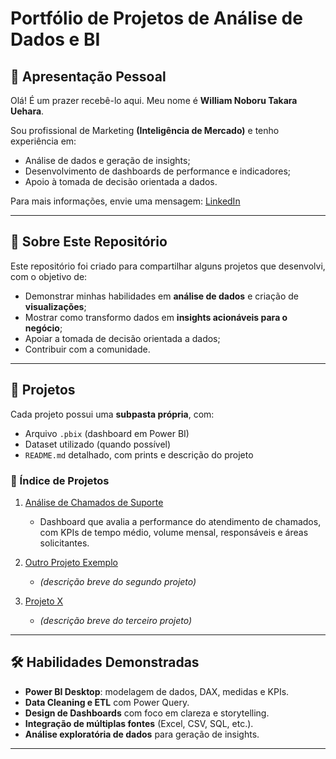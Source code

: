 # Portfólio de Projetos de Análise de Dados e BI
## 👋 Apresentação Pessoal

Olá! É um prazer recebê-lo aqui. Meu nome é **William Noboru Takara Uehara**.

Sou profissional de Marketing **(Inteligência de Mercado)** e tenho experiência em:  
- Análise de dados e geração de insights;  
- Desenvolvimento de dashboards de performance e indicadores;  
- Apoio à tomada de decisão orientada a dados.

Para mais informações, envie uma mensagem: [LinkedIn](https://www.linkedin.com/in/william-noboru-takara-uehara-19840892/)  

---
## 📝 Sobre Este Repositório

Este repositório foi criado para compartilhar alguns projetos que desenvolvi, com o objetivo de:
- Demonstrar minhas habilidades em **análise de dados** e criação de **visualizações**;  
- Mostrar como transformo dados em **insights acionáveis para o negócio**;  
- Apoiar a tomada de decisão orientada a dados;
- Contribuir com a comunidade.

---

## 🚀 Projetos  

Cada projeto possui uma **subpasta própria**, com:  
- Arquivo `.pbix` (dashboard em Power BI)  
- Dataset utilizado (quando possível)  
- `README.md` detalhado, com prints e descrição do projeto  

### 📌 Índice de Projetos  

1. [Análise de Chamados de Suporte](./Analise_Chamados/README.md)  
   - Dashboard que avalia a performance do atendimento de chamados, com KPIs de tempo médio, volume mensal, responsáveis e áreas solicitantes.  

2. [Outro Projeto Exemplo](./outro_projeto/README.md)  
   - *(descrição breve do segundo projeto)*  

3. [Projeto X](./projeto_x/README.md)  
   - *(descrição breve do terceiro projeto)*  

---

## 🛠️ Habilidades Demonstradas  
- **Power BI Desktop**: modelagem de dados, DAX, medidas e KPIs.  
- **Data Cleaning e ETL** com Power Query.  
- **Design de Dashboards** com foco em clareza e storytelling.  
- **Integração de múltiplas fontes** (Excel, CSV, SQL, etc.).  
- **Análise exploratória de dados** para geração de insights.  

---
